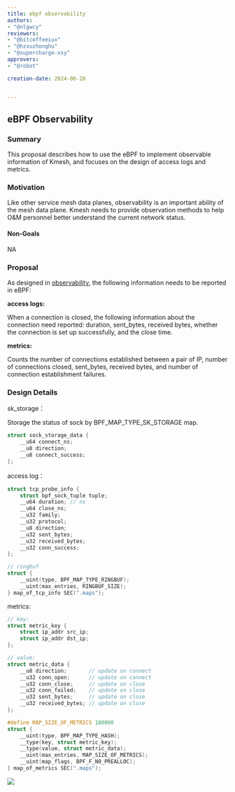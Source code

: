 ```yaml
---
title: ebpf observability
authors:
- "@nlgwcy"
reviewers:
- "@bitcoffeeiux"
- "@hzxuzhonghu"
- "@supercharge-xsy"
approvers:
- "@robot"

creation-date: 2024-06-28


---
```


## eBPF Observability

### Summary

This proposal describes how to use the eBPF to implement observable information of Kmesh, and focuses on the design of access logs and metrics.

### Motivation

Like other service mesh data planes, observability is an important ability of the mesh data plane. Kmesh needs to provide observation methods to help O&M personnel better understand the current network status.

#### Non-Goals

NA

### Proposal

As designed in [observability](https://github.com/kmesh-net/kmesh/blob/main/docs/proposal/observability.md), the following information needs to be reported in eBPF:

**access logs:**

When a connection is closed, the following information about the connection need reported: duration, sent_bytes, received bytes, whether the connection is set up successfully, and the close time.

**metrics:**

Counts the number of connections established between a pair of IP, number of connections closed, sent_bytes, received bytes, and number of connection establishment failures.

### Design Details

sk_storage：

Storage the status of sock by BPF_MAP_TYPE_SK_STORAGE map.

```c
struct sock_storage_data {
    __u64 connect_ns;
    __u8 direction;
    __u8 connect_success;
};
```

access log：

```c
struct tcp_probe_info {
    struct bpf_sock_tuple tuple;
    __u64 duration; // ns
    __u64 close_ns;
    __u32 family;
    __u32 protocol;
    __u8 direction;
    __u32 sent_bytes;
    __u32 received_bytes;
    __u32 conn_success;
};

// ringbuf
struct {
    __uint(type, BPF_MAP_TYPE_RINGBUF);
    __uint(max_entries, RINGBUF_SIZE);
} map_of_tcp_info SEC(".maps");
```

metrics:

```c
// key:
struct metric_key {
    struct ip_addr src_ip;
    struct ip_addr dst_ip;
};

// value:
struct metric_data {
    __u8 direction;       // update on connect
    __u32 conn_open;      // update on connect
    __u32 conn_close;     // update on close
    __u32 conn_failed;    // update on close
    __u32 sent_bytes;     // update on close
    __u32 received_bytes; // update on close
};

#define MAP_SIZE_OF_METRICS 100000
struct {
    __uint(type, BPF_MAP_TYPE_HASH);
    __type(key, struct metric_key);
    __type(value, struct metric_data);
    __uint(max_entries, MAP_SIZE_OF_METRICS);
    __uint(map_flags, BPF_F_NO_PREALLOC);
} map_of_metrics SEC(".maps");
```

![](pics/probe.svg)

